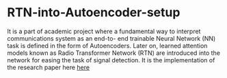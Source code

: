 # RTN-into-Autoencoder-setup

It is a part of academic project where a fundamental way to interpret communications system as an end-to- end trainable Neural Network (NN) task is defined in the form of Autoencoders. Later on, learned attention models known as Radio Transformer Network (RTN) are introduced into the network for easing the task of signal detection.
It is the implementation of the research paper here [here](https://arxiv.org/pdf/1605.00716.pdf)  

